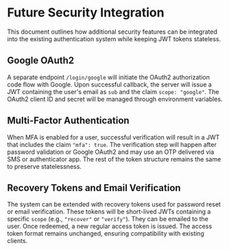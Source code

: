 # Future Security Integration

This document outlines how additional security features can be integrated into the existing authentication system while keeping JWT tokens stateless.

## Google OAuth2

A separate endpoint `/login/google` will initiate the OAuth2 authorization code flow with Google. Upon successful callback, the server will issue a JWT containing the user's email as `sub` and the claim `scope: "google"`. The OAuth2 client ID and secret will be managed through environment variables.

## Multi-Factor Authentication

When MFA is enabled for a user, successful verification will result in a JWT that includes the claim `"mfa": true`. The verification step will happen after password validation or Google OAuth2 and may use an OTP delivered via SMS or authenticator app. The rest of the token structure remains the same to preserve statelessness.

## Recovery Tokens and Email Verification

The system can be extended with recovery tokens used for password reset or email verification. These tokens will be short-lived JWTs containing a specific `scope` (e.g., `"recover"` or `"verify"`). They can be emailed to the user. Once redeemed, a new regular access token is issued. The access token format remains unchanged, ensuring compatibility with existing clients.
